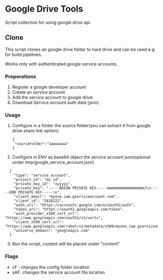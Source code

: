 # Google Drive Tools

Script collection for using google drive api.

## Clone

This script clones an google drive folder to hard drive and can be used e.g. for build pipelines. 

Works only with authenticated google service accounts.

### Preperations

1. Register a google developer account
2. Create an service account
3. Add the service account to google drive
4. Download Service account auth data (json)

### Usage

1. Configure in a folder the source folder(you can extract it from google drive share link option):
   ```
   {
    "sourceFolder":"aaaaaaaa" 
   }
   ```
2. Configure in ENV as base64 object the service account json(optional under tmp/google_service_account.json)
```
  {
    "type": "service_account",
    "project_id": "my id",
    "private_key_id": "xyyyyy",
    "private_key": "-----BEGIN PRIVATE KEY-----mmmmmmmmmmmmmmmmmJ\n-----END PRIVATE KEY-----\n",
    "client_email": "myone.iam.gserviceaccount.com",
    "client_id": "2828222",
    "auth_uri": "https://accounts.google.com/o/oauth2/auth",
    "token_uri": "https://oauth2.googleapis.com/token",
    "auth_provider_x509_cert_url": "https://www.googleapis.com/oauth2/v1/certs",
    "client_x509_cert_url": "https://www.googleapis.com/robot/v1/metadata/x509/myone.iam.gserviceaccount.com",
    "universe_domain": "googleapis.com"
  }
```
3. Run the script, content will be placed under "content"


### Flags

- cF : changes the config folder location
- sAF: changes the service account file location
